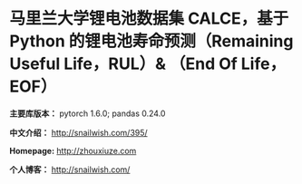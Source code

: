 # 马里兰大学锂电池数据集 CALCE，基于 Python 的锂电池寿命预测（Remaining Useful Life，RUL）& （End Of Life，EOF）

**主要库版本：** pytorch 1.6.0; pandas 0.24.0

**中文介绍：** http://snailwish.com/395/

**Homepage:** http://zhouxiuze.com

**个人博客：** http://snailwish.com/
